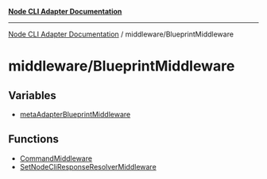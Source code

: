 [**Node CLI Adapter Documentation**](../../README.md)

***

[Node CLI Adapter Documentation](../../README.md) / middleware/BlueprintMiddleware

# middleware/BlueprintMiddleware

## Variables

- [metaAdapterBlueprintMiddleware](variables/metaAdapterBlueprintMiddleware.md)

## Functions

- [CommandMiddleware](functions/CommandMiddleware.md)
- [SetNodeCliResponseResolverMiddleware](functions/SetNodeCliResponseResolverMiddleware.md)
